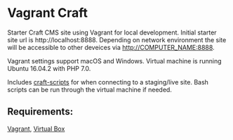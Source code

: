 # Vagrant Craft

Starter Craft CMS site using Vagrant for local development. Initial starter site url is http://localhost:8888. Depending on network environment the site will be accessible to other deveices via [http://COMPUTER_NAME:8888](http://COMPUTER_NAME:8888). 

Vagrant settings support macOS and Windows. Virtual machine is running Ubuntu 16.04.2 with PHP 7.0.

Includes [craft-scripts](https://github.com/nystudio107/craft-scripts) for when connecting to a staging/live site. Bash scripts can be run through the virtual machine if needed.

## Requirements:
[Vagrant](https://www.vagrantup.com/), [Virtual Box](https://www.virtualbox.org/)
